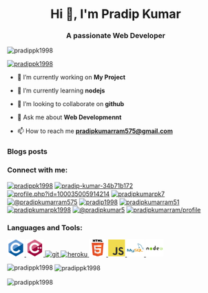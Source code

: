 <h1 align="center">Hi 👋, I'm Pradip Kumar</h1>
<h3 align="center">A passionate Web Developer</h3>

<p align="left"> <img src="https://komarev.com/ghpvc/?username=pradippk1998&label=Profile%20views&color=0e75b6&style=flat" alt="pradippk1998" /> </p>

<p align="left"> <a href="https://github.com/ryo-ma/github-profile-trophy"><img src="https://github-profile-trophy.vercel.app/?username=pradippk1998" alt="pradippk1998" /></a> </p>

- 🔭 I’m currently working on **My Project**

- 🌱 I’m currently learning **nodejs**

- 👯 I’m looking to collaborate on **github**

- 💬 Ask me about **Web Developmennt**

- 📫 How to reach me **pradipkumarram575@gmail.com**

### Blogs posts
<!-- BLOG-POST-LIST:START -->
<!-- BLOG-POST-LIST:END -->

<h3 align="left">Connect with me:</h3>
<p align="left">
<a href="https://dev.to/pradippk1998" target="blank"><img align="center" src="https://cdn.jsdelivr.net/npm/simple-icons@3.0.1/icons/dev-dot-to.svg" alt="pradippk1998" height="30" width="40" /></a>
<a href="https://linkedin.com/in/pradip-kumar-34b71b172" target="blank"><img align="center" src="https://raw.githubusercontent.com/rahuldkjain/github-profile-readme-generator/master/src/images/icons/Social/linked-in-alt.svg" alt="pradip-kumar-34b71b172" height="30" width="40" /></a>
<a href="https://fb.com/profile.php?id=100035005914214" target="blank"><img align="center" src="https://raw.githubusercontent.com/rahuldkjain/github-profile-readme-generator/master/src/images/icons/Social/facebook.svg" alt="profile.php?id=100035005914214" height="30" width="40" /></a>
<a href="https://instagram.com/pradipkumarpk7" target="blank"><img align="center" src="https://raw.githubusercontent.com/rahuldkjain/github-profile-readme-generator/master/src/images/icons/Social/instagram.svg" alt="pradipkumarpk7" height="30" width="40" /></a>
<a href="https://medium.com/@pradipkumarram575" target="blank"><img align="center" src="https://raw.githubusercontent.com/rahuldkjain/github-profile-readme-generator/master/src/images/icons/Social/medium.svg" alt="@pradipkumarram575" height="30" width="40" /></a>
<a href="https://www.codechef.com/users/pradip1998" target="blank"><img align="center" src="https://cdn.jsdelivr.net/npm/simple-icons@3.1.0/icons/codechef.svg" alt="pradip1998" height="30" width="40" /></a>
<a href="https://www.hackerrank.com/pradipkumarram51" target="blank"><img align="center" src="https://raw.githubusercontent.com/rahuldkjain/github-profile-readme-generator/master/src/images/icons/Social/hackerrank.svg" alt="pradipkumarram51" height="30" width="40" /></a>
<a href="https://codeforces.com/profile/pradipkumarpk1998" target="blank"><img align="center" src="https://cdn.jsdelivr.net/npm/simple-icons@3.0.1/icons/codeforces.svg" alt="pradipkumarpk1998" height="30" width="40" /></a>
<a href="https://www.hackerearth.com/@pradipkumar5" target="blank"><img align="center" src="https://raw.githubusercontent.com/rahuldkjain/github-profile-readme-generator/master/src/images/icons/Social/hackerearth.svg" alt="@pradipkumar5" height="30" width="40" /></a>
<a href="https://auth.geeksforgeeks.org/user/pradipkumarram/profile" target="blank"><img align="center" src="https://raw.githubusercontent.com/rahuldkjain/github-profile-readme-generator/master/src/images/icons/Social/geeks-for-geeks.svg" alt="pradipkumarram/profile" height="30" width="40" /></a>
</p>

<h3 align="left">Languages and Tools:</h3>
<p align="left"> <a href="https://www.cprogramming.com/" target="_blank"> <img src="https://raw.githubusercontent.com/devicons/devicon/master/icons/c/c-original.svg" alt="c" width="40" height="40"/> </a> <a href="https://www.w3schools.com/cpp/" target="_blank"> <img src="https://raw.githubusercontent.com/devicons/devicon/master/icons/cplusplus/cplusplus-original.svg" alt="cplusplus" width="40" height="40"/> </a> <a href="https://git-scm.com/" target="_blank"> <img src="https://www.vectorlogo.zone/logos/git-scm/git-scm-icon.svg" alt="git" width="40" height="40"/> </a> <a href="https://heroku.com" target="_blank"> <img src="https://www.vectorlogo.zone/logos/heroku/heroku-icon.svg" alt="heroku" width="40" height="40"/> </a> <a href="https://www.w3.org/html/" target="_blank"> <img src="https://raw.githubusercontent.com/devicons/devicon/master/icons/html5/html5-original-wordmark.svg" alt="html5" width="40" height="40"/> </a> <a href="https://developer.mozilla.org/en-US/docs/Web/JavaScript" target="_blank"> <img src="https://raw.githubusercontent.com/devicons/devicon/master/icons/javascript/javascript-original.svg" alt="javascript" width="40" height="40"/> </a> <a href="https://www.mysql.com/" target="_blank"> <img src="https://raw.githubusercontent.com/devicons/devicon/master/icons/mysql/mysql-original-wordmark.svg" alt="mysql" width="40" height="40"/> </a> <a href="https://nodejs.org" target="_blank"> <img src="https://raw.githubusercontent.com/devicons/devicon/master/icons/nodejs/nodejs-original-wordmark.svg" alt="nodejs" width="40" height="40"/> </a> </p>

<p><img align="left" src="https://github-readme-stats.vercel.app/api/top-langs?username=pradippk1998&show_icons=true&locale=en&layout=compact" alt="pradippk1998" /></p>

<p>&nbsp;<img align="center" src="https://github-readme-stats.vercel.app/api?username=pradippk1998&show_icons=true&locale=en" alt="pradippk1998" /></p>

<p><img align="center" src="https://github-readme-streak-stats.herokuapp.com/?user=pradippk1998&" alt="pradippk1998" /></p>


